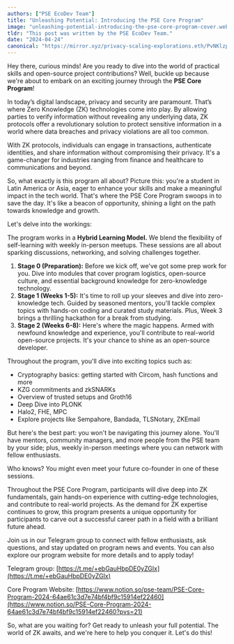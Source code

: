 ```yaml
---
authors: ["PSE EcoDev Team"]
title: "Unleashing Potential: Introducing the PSE Core Program"
image: "unleashing-potential-introducing-the-pse-core-program-cover.webp"
tldr: "This post was written by the PSE EcoDev Team."
date: "2024-04-24"
canonical: "https://mirror.xyz/privacy-scaling-explorations.eth/PvNKlzp8Xlaic_DeIFEW20-ai4eN1AqJO26d4YRqWwM"
---
```


Hey there, curious minds! Are you ready to dive into the world of practical skills and open-source project contributions? Well, buckle up because we're about to embark on an exciting journey through the **PSE Core Program**!

In today’s digital landscape, privacy and security are paramount. That’s where Zero Knowledge (ZK) technologies come into play. By allowing parties to verify information without revealing any underlying data, ZK protocols offer a revolutionary solution to protect sensitive information in a world where data breaches and privacy violations are all too common.

With ZK protocols, individuals can engage in transactions, authenticate identities, and share information without compromising their privacy. It's a game-changer for industries ranging from finance and healthcare to communications and beyond.

So, what exactly is this program all about? Picture this: you're a student in Latin America or Asia, eager to enhance your skills and make a meaningful impact in the tech world. That's where the PSE Core Program swoops in to save the day. It's like a beacon of opportunity, shining a light on the path towards knowledge and growth.

Let's delve into the workings:

The program works in a **Hybrid Learning Model.** We blend the flexibility of self-learning with weekly in-person meetups. These sessions are all about sparking discussions, networking, and solving challenges together.

1.  **Stage 0 (Preparation):** Before we kick off, we've got some prep work for you. Dive into modules that cover program logistics, open-source culture, and essential background knowledge for zero-knowledge technology.
2.  **Stage 1 (Weeks 1-5):** It's time to roll up your sleeves and dive into zero-knowledge tech. Guided by seasoned mentors, you'll tackle complex topics with hands-on coding and curated study materials. Plus, Week 3 brings a thrilling hackathon for a break from studying.
3.  **Stage 2 (Weeks 6-8):** Here's where the magic happens. Armed with newfound knowledge and experience, you'll contribute to real-world open-source projects. It's your chance to shine as an open-source developer.

Throughout the program, you'll dive into exciting topics such as:

- Cryptography basics: getting started with Circom, hash functions and more
- KZG commitments and zkSNARKs
- Overview of trusted setups and Groth16
- Deep Dive into PLONK
- Halo2, FHE, MPC
- Explore projects like Sempahore, Bandada, TLSNotary, ZKEmail

But here's the best part: you won't be navigating this journey alone. You'll have mentors, community managers, and more people from the PSE team by your side; plus, weekly in-person meetings where you can network with fellow enthusiasts.

Who knows? You might even meet your future co-founder in one of these sessions.

Throughout the PSE Core Program, participants will dive deep into ZK fundamentals, gain hands-on experience with cutting-edge technologies, and contribute to real-world projects. As the demand for ZK expertise continues to grow, this program presents a unique opportunity for participants to carve out a successful career path in a field with a brilliant future ahead.

Join us in our Telegram group to connect with fellow enthusiasts, ask questions, and stay updated on program news and events. You can also explore our program website for more details and to apply today!

Telegram group: [https://t.me/+ebGauHbpDE0yZGIx](https://t.me/+ebGauHbpDE0yZGIx)

Core Program Website: [https://www.notion.so/pse-team/PSE-Core-Program-2024-64ae61c3d7e74bf4bf9c15914ef22460](https://www.notion.so/PSE-Core-Program-2024-64ae61c3d7e74bf4bf9c15914ef22460?pvs=21)

So, what are you waiting for? Get ready to unleash your full potential. The world of ZK awaits, and we're here to help you conquer it. Let's do this!
